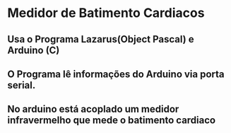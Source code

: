 # Medidor de Batimento Cardiacos
## Usa o Programa Lazarus(Object Pascal) e Arduino (C)
## O Programa lê informações do Arduino via porta serial.
## No arduino está acoplado um medidor infravermelho que mede o batimento cardiaco
